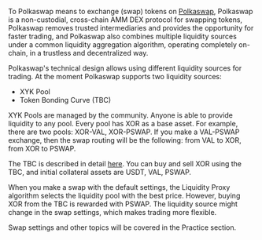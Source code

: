 To Polkaswap means to exchange (swap) tokens on [Polkaswap](https://polkaswap.io/), Polkaswap is a non-custodial, cross-chain AMM DEX protocol for swapping tokens, Polkaswap removes trusted intermediaries and provides the opportunity for faster trading, and Polkaswap also combines multiple liquidity sources under a common liquidity aggregation algorithm, operating completely on-chain, in a trustless and decentralized way.

Polkaswap's technical design allows using different liquidity sources for trading. At the moment Polkaswap supports two liquidity sources:

- XYK Pool
- Token Bonding Curve (TBC)

XYK Pools are managed by the community. Anyone is able to provide liquidity to any pool. Every pool has XOR as a base asset. For example, there are two pools: XOR-VAL, XOR-PSWAP. If you make a VAL-PSWAP exchange, then the swap routing will be the following: from VAL to XOR, from XOR to PSWAP.

The TBC is described in detail [here](../snippets/../tbc). You can buy and sell XOR using the TBC, and initial collateral assets are USDT, VAL, PSWAP.

When you make a swap with the default settings, the Liquidity Proxy algorithm selects the liquidity pool with the best price. However, buying XOR from the TBC is rewarded with PSWAP. The liquidity source might change in the swap settings, which makes trading more flexible.

Swap settings and other topics will be covered in the Practice section.
